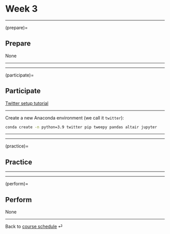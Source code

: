 # Week 3


---

(prepare)=
## Prepare

None

---

---


(participate)=
## Participate


[Twitter setup tutorial](../tutorials/twitter-setup.md)

---

Create a new Anaconda environment (we call it `twitter`):

```bash
conda create -n python=3.9 twitter pip tweepy pandas altair jupyter
```


---

---


(practice)=
## Practice


---

---

(perform)=
## Perform

None


---

Back to [course schedule](../docs/course-schedule.md) ⏎
